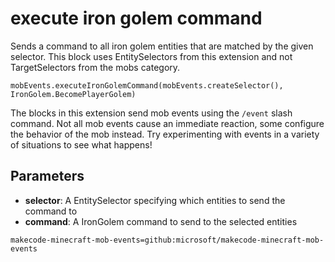 # execute iron golem command

Sends a command to all iron golem entities that are matched by the given selector. This
block uses EntitySelectors from this extension and not TargetSelectors from the mobs
category.

```sig
mobEvents.executeIronGolemCommand(mobEvents.createSelector(), IronGolem.BecomePlayerGolem)
```

The blocks in this extension send mob events using the `/event` slash command. Not all mob
events cause an immediate reaction, some configure the behavior of the mob instead. Try
experimenting with events in a variety of situations to see what happens!

## Parameters

* **selector**: A EntitySelector specifying which entities to send the command to
* **command**: A IronGolem command to send to the selected entities

```package
makecode-minecraft-mob-events=github:microsoft/makecode-minecraft-mob-events
```
